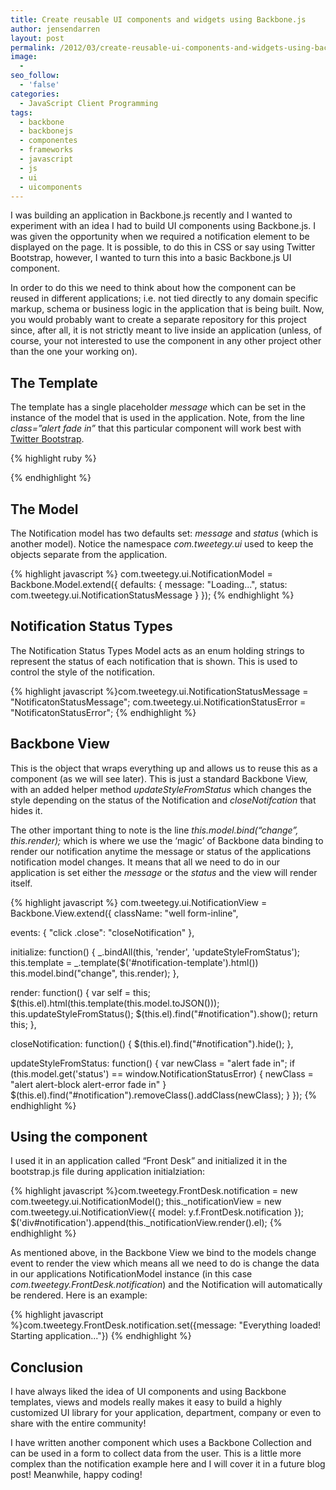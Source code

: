 ```yaml
---
title: Create reusable UI components and widgets using Backbone.js
author: jensendarren
layout: post
permalink: /2012/03/create-reusable-ui-components-and-widgets-using-backbone-js/
image:
  -
seo_follow:
  - 'false'
categories:
  - JavaScript Client Programming
tags:
  - backbone
  - backbonejs
  - componentes
  - frameworks
  - javascript
  - js
  - ui
  - uicomponents
---
```

I was building an application in Backbone.js recently and I wanted to experiment with an idea I had to build UI components using Backbone.js. I was given the opportunity when we required a notification element to be displayed on the page. It is possible, to do this in CSS or say using Twitter Bootstrap, however, I wanted to turn this into a basic Backbone.js UI component.

In order to do this we need to think about how the component can be reused in different applications; i.e. not tied directly to any domain specific markup, schema or business logic in the application that is being built. Now, you would probably want to create a separate repository for this project since, after all, it is not strictly meant to live inside an application (unless, of course, your not interested to use the component in any other project other than the one your working on).

## The Template

The template has a single placeholder *message* which can be set in the instance of the model that is used in the application. Note, from the line *class=&#8221;alert fade in&#8221;* that this particular component will work best with [Twitter Bootstrap][1].

{% highlight ruby %}
<script id="notification-template" type="text/template">
  <div>
    <div id="notification" class="alert fade in">
      <a class="close" data-dismiss="alert" href="#">×</a>
      <h3><%= message %></h3>
    </div>
  </div>
</script>
{% endhighlight %}

## The Model

The Notification model has two defaults set: *message* and *status* (which is another model). Notice the namespace *com.tweetegy.ui* used to keep the objects separate from the application.

{% highlight javascript %}
com.tweetegy.ui.NotificationModel = Backbone.Model.extend({
    defaults: {
	message: "Loading...",
	status: com.tweetegy.ui.NotificationStatusMessage
    }
});
{% endhighlight %}

## Notification Status Types

The Notification Status Types Model acts as an enum holding strings to represent the status of each notification that is shown. This is used to control the style of the notification.

{% highlight javascript %}com.tweetegy.ui.NotificationStatusMessage = "NotificatonStatusMessage";
com.tweetegy.ui.NotificationStatusError = "NotificatonStatusError";
{% endhighlight %}

## Backbone View

This is the object that wraps everything up and allows us to reuse this as a component (as we will see later). This is just a standard Backbone View, with an added helper method *updateStyleFromStatus* which changes the style depending on the status of the Notification and *closeNotifcation* that hides it.

The other important thing to note is the line *this.model.bind(&#8220;change&#8221;, this.render);* which is where we use the &#8216;magic&#8217; of Backbone data binding to render our notification anytime the message or status of the applications notification model changes. It means that all we need to do in our application is set either the *message* or the *status* and the view will render itself.

{% highlight javascript %}
com.tweetegy.ui.NotificationView = Backbone.View.extend({
  className: "well form-inline",

  events: {
	 "click .close": "closeNotification"
  },

  initialize: function() {
	 _.bindAll(this, 'render', 'updateStyleFromStatus');
	 this.template = _.template($('#notification-template').html())
	 this.model.bind("change", this.render);
  },

  render: function() {
	 var self = this;
	 $(this.el).html(this.template(this.model.toJSON()));
	 this.updateStyleFromStatus();
	 $(this.el).find("#notification").show();
	 return this;
  },

  closeNotification: function() {
	 $(this.el).find("#notification").hide();
  },

  updateStyleFromStatus: function() {
	 var newClass = "alert fade in";
	 if (this.model.get('status') == window.NotificationStatusError) {
	   newClass = "alert alert-block alert-error fade in"
	 }
	 $(this.el).find("#notification").removeClass().addClass(newClass);
  }
});
{% endhighlight %}

## Using the component

I used it in an application called &#8220;Front Desk&#8221; and initialized it in the bootstrap.js file during application initialziation:

{% highlight javascript %}com.tweetegy.FrontDesk.notification = new com.tweetegy.ui.NotificationModel();
    this._notificationView = new com.tweetegy.ui.NotificationView({
	model: y.f.FrontDesk.notification
    });
    $('div#notification').append(this._notificationView.render().el);
{% endhighlight %}

As mentioned above, in the Backbone View we bind to the models change event to render the view which means all we need to do is change the data in our applications NotificationModel instance (in this case *com.tweetegy.FrontDesk.notification*) and the Notification will automatically be rendered. Here is an example:

{% highlight javascript %}com.tweetegy.FrontDesk.notification.set({message: "Everything loaded! Starting application..."})
{% endhighlight %}

## Conclusion

I have always liked the idea of UI components and using Backbone templates, views and models really makes it easy to build a highly customized UI library for your application, department, company or even to share with the entire community!

I have written another component which uses a Backbone Collection and can be used in a form to collect data from the user. This is a little more complex than the notification example here and I will cover it in a future blog post! Meanwhile, happy coding!

 [1]: http://twitter.github.com/bootstrap/
